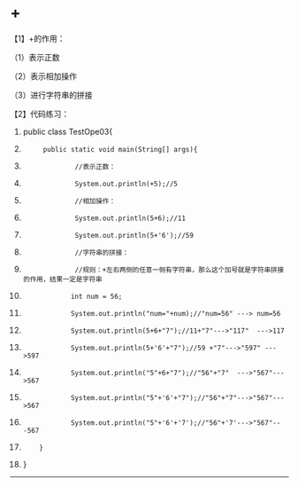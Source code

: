 ﻿
# +

【1】+的作用： 

（1）表示正数 

（2）表示相加操作 

（3）进行字符串的拼接 




【2】代码练习： 




1.  public class TestOpe03{
2.          public static void main(String[] args){
3.                  //表示正数：
4.                  System.out.println(+5);//5
5.                  //相加操作：
6.                  System.out.println(5+6);//11
7.                  System.out.println(5+'6');//59
8.                  //字符串的拼接：
9.                  //规则：+左右两侧的任意一侧有字符串，那么这个加号就是字符串拼接的作用，结果一定是字符串
10.                 int num = 56;
11.                 System.out.println("num="+num);//"num=56" ---> num=56
12.                 System.out.println(5+6+"7");//11+"7"--->"117"  --->117
13.                 System.out.println(5+'6'+"7");//59 +"7"--->"597" --->597
14.                 System.out.println("5"+6+"7");//"56"+"7"  --->"567"--->567
15.                 System.out.println("5"+'6'+"7");//"56"+"7"--->"567"--->567
16.                 System.out.println("5"+'6'+'7');//"56"+'7'--->"567"---567
17.         }
18. } 






------------------------------------------------------------

